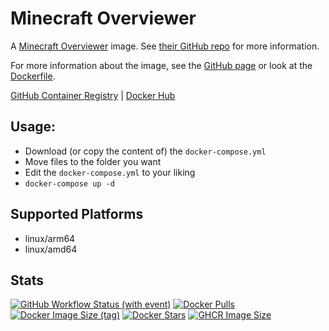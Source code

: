 # Minecraft Overviewer

A [Minecraft Overviewer](https://github.com/overviewer/Minecraft-Overviewer) image. See [their GitHub repo](https://github.com/overviewer/Minecraft-Overviewer) for more information.

For more information about the image, see the [GitHub page](https://github.com/Zottelchen/docker-container/tree/main/overviewer) or look at the [Dockerfile](https://github.com/Zottelchen/docker-container/tree/main/overviewer/Dockerfile).

[GitHub Container Registry](https://github.com/users/Zottelchen/packages/container/package/overviewer) | [Docker Hub](https://hub.docker.com/r/zottelchen/overviewer)

## Usage:

- Download (or copy the content of) the `docker-compose.yml`
- Move files to the folder you want
- Edit the `docker-compose.yml` to your liking
- `docker-compose up -d`

## Supported Platforms

- linux/arm64
- linux/amd64

## Stats

[![GitHub Workflow Status (with event)](https://img.shields.io/github/actions/workflow/status/zottelchen/docker-container/overviewer_docker.yml?logo=github)](https://github.com/Zottelchen/docker-container/actions/workflows/overviewer_docker.yml)
[![Docker Pulls](https://img.shields.io/docker/pulls/zottelchen/overviewer?logo=docker)](https://hub.docker.com/r/zottelchen/overviewer)
[![Docker Image Size (tag)](https://img.shields.io/docker/image-size/zottelchen/overviewer/latest?logo=docker)](https://hub.docker.com/r/zottelchen/overviewer)
[![Docker Stars](https://img.shields.io/docker/stars/zottelchen/overviewer?label=%E2%AD%90%20docker%20stars)](https://hub.docker.com/r/zottelchen/overviewer)
[![GHCR Image Size](https://ghcr-badge.egpl.dev/zottelchen/overviewer/size)](https://github.com/users/Zottelchen/packages/container/package/overviewer)
